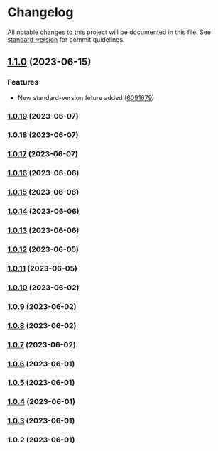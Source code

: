 # Changelog

All notable changes to this project will be documented in this file. See [standard-version](https://github.com/conventional-changelog/standard-version) for commit guidelines.

## [1.1.0](https://github.com/arunodhayamsam/delete-branch-test/compare/v1.0.19...v1.1.0) (2023-06-15)


### Features

* New standard-version feture added ([6091679](https://github.com/arunodhayamsam/delete-branch-test/commit/6091679e5b1415002b538e5efc253c50e364e4c1))

### [1.0.19](https://github.com/arunodhayamsam/delete-branch-test/compare/v1.0.18...v1.0.19) (2023-06-07)

### [1.0.18](https://github.com/arunodhayamsam/delete-branch-test/compare/v1.0.17...v1.0.18) (2023-06-07)

### [1.0.17](https://github.com/arunodhayamsam/delete-branch-test/compare/v1.0.16...v1.0.17) (2023-06-07)

### [1.0.16](https://github.com/arunodhayamsam/delete-branch-test/compare/v1.0.15...v1.0.16) (2023-06-06)

### [1.0.15](https://github.com/arunodhayamsam/delete-branch-test/compare/v1.0.14...v1.0.15) (2023-06-06)

### [1.0.14](https://github.com/arunodhayamsam/delete-branch-test/compare/v1.0.13...v1.0.14) (2023-06-06)

### [1.0.13](https://github.com/arunodhayamsam/delete-branch-test/compare/v1.0.12...v1.0.13) (2023-06-06)

### [1.0.12](https://github.com/arunodhayamsam/delete-branch-test/compare/v1.0.11...v1.0.12) (2023-06-05)

### [1.0.11](https://github.com/arunodhayamsam/delete-branch-test/compare/v1.0.10...v1.0.11) (2023-06-05)

### [1.0.10](https://github.com/arunodhayamsam/delete-branch-test/compare/v1.0.9...v1.0.10) (2023-06-02)

### [1.0.9](https://github.com/arunodhayamsam/delete-branch-test/compare/v1.0.6...v1.0.9) (2023-06-02)

### [1.0.8](https://github.com/arunodhayamsam/delete-branch-test/compare/v1.0.7...v1.0.8) (2023-06-02)

### [1.0.7](https://github.com/arunodhayamsam/delete-branch-test/compare/v1.0.6...v1.0.7) (2023-06-02)

### [1.0.6](https://github.com/arunodhayamsam/delete-branch-test/compare/v1.0.5...v1.0.6) (2023-06-01)

### [1.0.5](https://github.com/arunodhayamsam/delete-branch-test/compare/v1.0.4...v1.0.5) (2023-06-01)

### [1.0.4](https://github.com/arunodhayamsam/delete-branch-test/compare/v1.0.3...v1.0.4) (2023-06-01)

### [1.0.3](https://github.com/arunodhayamsam/delete-branch-test/compare/v1.0.2...v1.0.3) (2023-06-01)

### 1.0.2 (2023-06-01)
